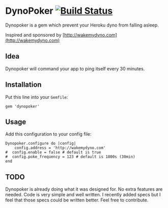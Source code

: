 DynoPoker [![Build Status](https://travis-ci.org/kubenstein/dynopoker.png?branch=master)](https://travis-ci.org/kubenstein/dynopoker)
=============

Dynopoker is a gem which prevent your Heroku dyno from falling asleep.

Inspired and sponsored by [http://wakemydyno.com](http://wakemydyno.com)

Idea
-------
Dynopoker will command your app to ping itself every 30 minutes.

Installation
-------
Put this line into your `Gemfile`:

	gem 'dynopoker'

Usage
-----
Add this configuration to your config file:

	Dynopoker.configure do |config|
  		config.address = 'http://wakemydyno.com'
	#  config.enable = false # default is true
	#  config.poke_frequency = 123 # default is 1800s (30min)
	end

TODO
-----
Dynopoker is already doing what it was designed for. No extra features are needed. Code is very simple and well written.
I recently added specs but I feel that those specs could be written better. Feel free to contribute.
